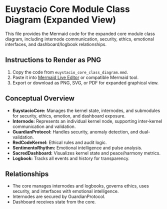 # Euystacio Core Module Class Diagram (Expanded View)

This file provides the Mermaid code for the expanded core module class diagram, including internode communication, security, ethics, emotional interfaces, and dashboard/logbook relationships.

## Instructions to Render as PNG
1. Copy the code from `euystacio_core_class_diagram.mmd`.
2. Paste it into [Mermaid Live Editor](https://mermaid.live) or compatible Mermaid tool.
3. Export or download as PNG, SVG, or PDF for expanded graphical view.

## Conceptual Overview
- **EuystacioCore:** Manages the kernel state, internodes, and submodules for security, ethics, emotion, and dashboard exposure.
- **Internode:** Represents an individual kernel node, supporting inter-kernel communication and validation.
- **GuardianProtocol:** Handles security, anomaly detection, and dual-validation.
- **RedCodeKernel:** Ethical rules and audit logic.
- **SentimentoRhythm:** Emotional intelligence and pulse analysis.
- **SacredDashboard:** Visualizes kernel state and peace/harmony metrics.
- **Logbook:** Tracks all events and history for transparency.

## Relationships
- The core manages internodes and logbooks, governs ethics, uses security, and interfaces with emotional intelligence.
- Internodes are secured by GuardianProtocol.
- Dashboard receives state from the core.